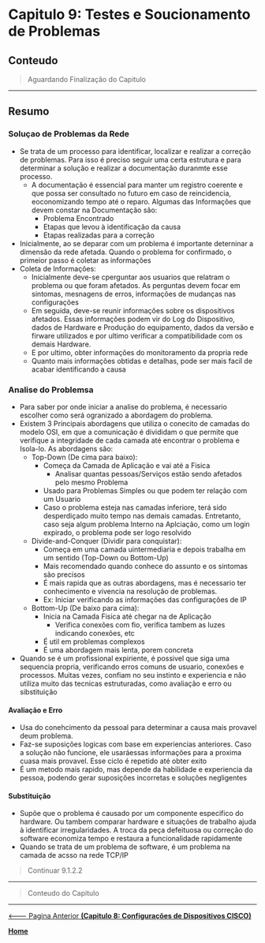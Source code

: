 # Capitulo 9: Testes e Soucionamento de Problemas

## Conteudo

> Aguardando Finalização do Capitulo

---

## Resumo

### Soluçao de Problemas da Rede

- Se trata de um processo para identificar, localizar e realizar a correção de problemas. Para isso é preciso seguir uma certa estrutura e para determinar a solução e realizar a documentação duranmte esse processo.
  - A documentação é essencial para manter um registro coerente e que possa ser consultado no futuro em caso de reincidencia, eoconomizando tempo até o reparo. Algumas das Informações que devem constar na Documentação são:
    - Problema Encontrado
    - Etapas que levou à identificação da causa
    - Etapas realizadas para a correção 
- Inicialmente, ao se deparar com um problema é importante deterninar a dimensão da rede afetada. Quando o problema for confirmado, o primeior passo é coletar as informações
- Coleta de Informações:
  - Inicialmente deve-se cperguntar aos usuarios que relatram o problema ou que foram afetados. As perguntas devem focar em sintomas, mesnagens de erros, informações de mudanças nas configurações
  - Em seguida, deve-se reunir informações sobre os dispositivos afetados. Essas informações podem vir do Log do Dispositivo, dados de Hardware e Produção do equipamento, dados da versão e firware utilizados e por ultimo verificar a compatibilidade com os demais Hardware.
  - E por ultimo, obter informações do monitoramento da propria rede 
  - Quanto mais informações obtidas e detalhas, pode ser mais facil de acabar identificando a causa

### Analise do Problemsa

- Para saber por onde iniciar a analise do problema, é necessario escolher como será ogranizado a abordagem do problema.
- Existem 3 Principais abordagens que utiliza o conecito de camadas do modelo OSI, em que a comunicação é divididam o que permite que verifique a integridade de cada camada até encontrar o problema e Isola-lo. As abordagens são:
  - Top-Down (De cima para baixo): 
    - Começa da Camada de Aplicação e vai até a Fisica
      - Analisar quantas pessoas/Serviços estão sendo afetados pelo mesmo Problema
    - Usado para Problemas Simples ou que podem ter relação com um Usuario
    - Caso o problema esteja nas camadas inferiore, terá sido desperdiçado muito tempo nas demais camadas. Entretanto, caso seja algum problema Interno na Aplciação, como um login expirado, o problema pode ser logo resolvido
  - Divide-and-Conquer (Dividir para conquistar):
    - Começa em uma camada uintermediaria e depois trabalha em um sentido (Top-Down ou Bottom-Up)
    - Mais recomendado quando conhece do assunto e os sintomas são precisos
    - É mais rapida que as outras abordagens, mas é necessario ter conhecimento e vivencia na resolução de problemas.
    - Ex: Iniciar verificando as informações das configurações de IP
  - Bottom-Up (De baixo para cima):
    - Inicia na Camada Fisica até chegar na de Aplicação
      - Verifica conexões com fio, verifica tambem as luzes indicando conexões, etc
    - É util em problemas complexos
    - É uma abordagem mais lenta, porem concreta
- Quando se é um profissional expiriente, é possivel que siga uma sequencia propria, verificando erros comuns de usuario, conexões e processos. Muitas vezes, confiam no seu instinto e experiencia e não utiliza muito das tecnicas estruturadas, como avaliação e erro ou sibstituição

#### Avaliação e Erro

- Usa do conehcimento da pessoal para determinar a causa mais provavel deum problema.
- Faz-se suposições logicas com base em experiencias anteriores. Caso a solução não funcione, ele usaráessas informações para a proxima cuasa mais provavel. Esse ciclo é repetido até obter exito
- É um metodo mais rapido, mas depende da habilidade e experiencia da pessoa, podendo gerar suposições incorretas e soluções negligentes

#### Substituição

- Supõe que o problema é causado por um componente especifico do hardware. Ou tambem comparar hardware e situações de trabalho ajuda à identificar irregularidades. A troca da peça defeituosa ou correção do software economiza tempo e restaura a funcionalidade rapidamente
- Quando se trata de um problema de software, é um problema na camada de acsso na rede TCP/IP

> Continuar 9.1.2.2

---

> Conteudo do Capitulo

---

[<--- Pagina Anterior **(Capitulo 8: Configurações de Dispositivos CISCO)**](08_Configuracao_Dispositivos.md)

[**Home**](README.MD)
